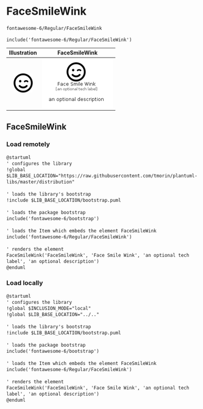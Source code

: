 # FaceSmileWink


```text
fontawesome-6/Regular/FaceSmileWink
```

```text
include('fontawesome-6/Regular/FaceSmileWink')
```



| Illustration | FaceSmileWink |
| :---: | :---: |
| ![illustration for Illustration](../../fontawesome-6/Regular/FaceSmileWink.png) | ![illustration for FaceSmileWink](../../fontawesome-6/Regular/FaceSmileWink.Local.png) |




## FaceSmileWink

### Load remotely
```plantuml
@startuml
' configures the library
!global $LIB_BASE_LOCATION="https://raw.githubusercontent.com/tmorin/plantuml-libs/master/distribution"

' loads the library's bootstrap
!include $LIB_BASE_LOCATION/bootstrap.puml

' loads the package bootstrap
include('fontawesome-6/bootstrap')

' loads the Item which embeds the element FaceSmileWink
include('fontawesome-6/Regular/FaceSmileWink')

' renders the element
FaceSmileWink('FaceSmileWink', 'Face Smile Wink', 'an optional tech label', 'an optional description')
@enduml
```

### Load locally
```plantuml
@startuml
' configures the library
!global $INCLUSION_MODE="local"
!global $LIB_BASE_LOCATION="../.."

' loads the library's bootstrap
!include $LIB_BASE_LOCATION/bootstrap.puml

' loads the package bootstrap
include('fontawesome-6/bootstrap')

' loads the Item which embeds the element FaceSmileWink
include('fontawesome-6/Regular/FaceSmileWink')

' renders the element
FaceSmileWink('FaceSmileWink', 'Face Smile Wink', 'an optional tech label', 'an optional description')
@enduml
```

